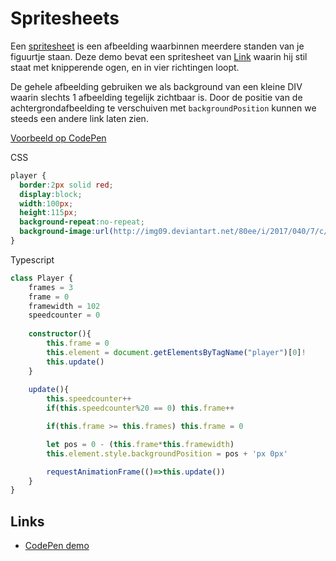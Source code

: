 # Spritesheets

Een [spritesheet](https://goo.gl/images/DAGCxu) is een afbeelding waarbinnen meerdere standen van je figuurtje staan.
Deze demo bevat een spritesheet van [Link](http://img09.deviantart.net/80ee/i/2017/040/7/c/link_sprite_sheet_by_tiozacdasgalaxias-dayh0s6.png) waarin hij stil staat met knipperende ogen, en in vier richtingen loopt.

De gehele afbeelding gebruiken we als background van een kleine DIV waarin slechts 1 afbeelding tegelijk zichtbaar is. Door de positie van de achtergrondafbeelding te verschuiven met `backgroundPosition` kunnen we steeds een andere link laten zien.

[Voorbeeld op CodePen](https://codepen.io/eerk/pen/ERYoZp?editors=0111)

CSS

```css
player {
  border:2px solid red;
  display:block;
  width:100px;
  height:115px;
  background-repeat:no-repeat;
  background-image:url(http://img09.deviantart.net/80ee/i/2017/040/7/c/link_sprite_sheet_by_tiozacdasgalaxias-dayh0s6.png);
}
```

Typescript

```typescript
class Player {
    frames = 3
    frame = 0
    framewidth = 102
    speedcounter = 0
    
    constructor(){
        this.frame = 0
        this.element = document.getElementsByTagName("player")[0]!
        this.update()
    }
    
    update(){
        this.speedcounter++
        if(this.speedcounter%20 == 0) this.frame++

        if(this.frame >= this.frames) this.frame = 0

        let pos = 0 - (this.frame*this.framewidth)
        this.element.style.backgroundPosition = pos + 'px 0px'

        requestAnimationFrame(()=>this.update())
    }
}
```

## Links

- [CodePen demo](https://codepen.io/eerk/pen/qBrNJNL?editors=0010)
